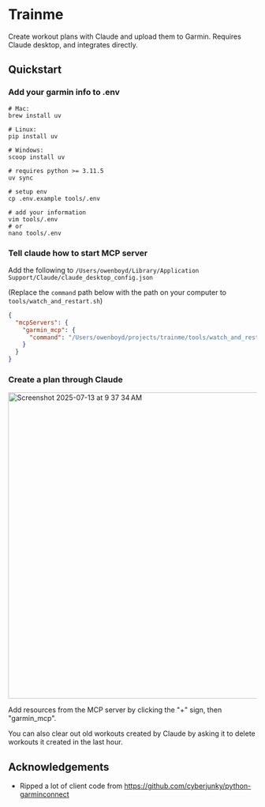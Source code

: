 # Trainme

Create workout plans with Claude and upload them to Garmin. Requires Claude
desktop, and integrates directly.

## Quickstart

### Add your garmin info to .env

```shell
# Mac:
brew install uv

# Linux:
pip install uv

# Windows:
scoop install uv

# requires python >= 3.11.5
uv sync

# setup env
cp .env.example tools/.env

# add your information
vim tools/.env
# or
nano tools/.env
```

### Tell claude how to start MCP server

Add the following to `/Users/owenboyd/Library/Application Support/Claude/claude_desktop_config.json`

(Replace the `command` path below with the path on your computer to `tools/watch_and_restart.sh`)

```json
{
  "mcpServers": {
    "garmin_mcp": {
      "command": "/Users/owenboyd/projects/trainme/tools/watch_and_restart.sh"
    }
  }
}
```

### Create a plan through Claude

<img width="1002" height="620" alt="Screenshot 2025-07-13 at 9 37 34 AM" src="https://github.com/user-attachments/assets/fccada1e-356b-4641-a5f1-b26ba3f164c8" />

Add resources from the MCP server by clicking the "+" sign, then "garmin_mcp".

You can also clear out old workouts created by Claude by asking it to delete workouts
it created in the last hour.

## Acknowledgements

- Ripped a lot of client code from <https://github.com/cyberjunky/python-garminconnect>
